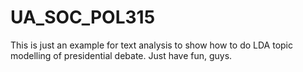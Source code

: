# UA_SOC_POL315
This is just an example for text analysis to show how to do LDA topic modelling of presidential debate.
Just have fun, guys.
